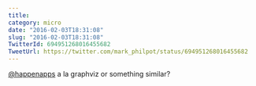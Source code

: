 ```yaml
---
title: 
category: micro
date: "2016-02-03T18:31:08"
slug: "2016-02-03T18:31:08"
TwitterId: 694951268016455682
TweetUrl: https://twitter.com/mark_philpot/status/694951268016455682
---
```


[@happenapps](https://twitter.com/happenapps) a la graphviz or something
similar?
